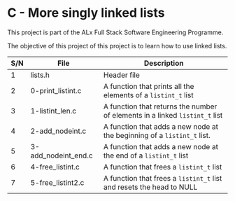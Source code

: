 # C - More singly linked lists

This project is part of the ALx Full Stack Software Engineering Programme.

The objective of this project of this project is to learn how to use linked lists.

| S/N | File | Description |
| --- | ---- | ----------- |
| 1 | lists.h | Header file |
| 2 | 0-print_listint.c | A function that prints all the elements of a `listint_t` list |
| 3 | 1-listint_len.c | A function that returns the number of elements in a linked `listint_t` list | 
| 4 | 2-add_nodeint.c | A function that adds a new node at the beginning of a `listint_t` list. |
| 5 | 3-add_nodeint_end.c | A function that adds a new node at the end of a `listint_t` list |
| 6 | 4-free_listint.c | A function that frees a `listint_t` list |
| 7 | 5-free_listint2.c | A function that frees a `listint_t` list and resets the head to NULL |
